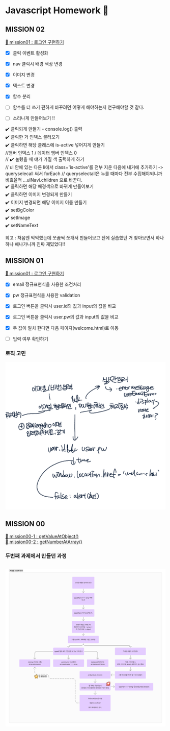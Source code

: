 # Javascript Homework 📓

## MISSION 02   

[🦦 mission01 : 로그인 구현하기](https://github.com/A-Jamong/js-homework/blob/poster/mission02/poster/client/js/main.js)  

- [X] 클릭 이벤트 활성화
- [X] nav 클릭시 배경 색상 변경
- [X] 이미지 변경
- [X] 텍스트 변경
- [X] 함수 분리

- [ ] 함수를 더 쓰기 편하게 바꾸려면 어떻게 해야하는지 연구해야할 것 같다. 
- [ ] 소리나게 만들어보기 !! 

✔️ 클릭되게 만들기 - console.log() 출력   
✔️ 클릭한 거 인덱스 불러오기   
✔️ 클릭하면 해당 클래스에 is-active 넣어지게 만들기   
 	//앰버 인덱스 1 / 데이터 엠버 인덱스 0   
	 // ✔️ 눌렀을 때 얘가 가질 색 출력하게 하기    
		// ul 안에 있는 다른 li에서 class='is-active'를 전부 지운 다음에 내거에 추가하기 -> queryselecall 써서 forEach
		// queryselectall은 누를 때마다 전부 수집해야되니까 비효율적 ...ulNavi.children 으로 바꾼다.   
✔️ 클릭하면 해당 배경색으로 바뀌게 만들어보기   
✔️ 클릭하면 이미지 변경되게 만들기   
✔️ 이미지 변경되면 해당 이미지 이름 만들기    
✔️ setBgColor   
✔️ setImage   
✔️ setNameText

회고 : 처음엔 막막했는데 쪼끔씩 쪼개서 만들어보고 전에 실습했던 거 찾아보면서 하나하나 해나가니까 진짜 재밌었다!!



## MISSION 01

[🐨 mission01 : 로그인 구현하기](https://github.com/A-Jamong/js-homework/blob/main/mission01/naver_login/js/main.js)   

- [X] email 정규표현식을 사용한 조건처리 
- [x] pw 정규표현식을 사용한 validation
- [x] 로그인 버튼을 클릭시 user.id의 값과 input의 값을 비교
- [x] 로그인 버튼을 클릭시 user.pw의 값과 input의 값을 비교
- [x] 두 값이 일치 한다면 다음 페이지(welcome.html)로 이동

- [ ] 입력 여부 확인하기 

### 로직 고민
![로직](/mission01/naver_login/assets/studyimg.jpeg)

## MISSION 00

[🐨 mission00-1 : getValueAtObject()](https://github.com/A-Jamong/js-homework/blob/main/mission00/problem1.js)  
[🐨 mission00-2 : getNumberAtArray()](https://github.com/A-Jamong/js-homework/blob/main/mission00/problem2.js)

### 두번째 과제에서 만들던 과정

## ![만들던 과정](/mission00/image.png)

